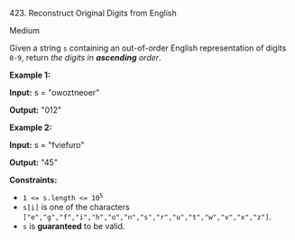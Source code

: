 423\. Reconstruct Original Digits from English

Medium

Given a string `s` containing an out-of-order English representation of digits `0-9`, return _the digits in **ascending** order_.

**Example 1:**

**Input:** s = "owoztneoer"

**Output:** "012"

**Example 2:**

**Input:** s = "fviefuro"

**Output:** "45"

**Constraints:**

*   <code>1 <= s.length <= 10<sup>5</sup></code>
*   `s[i]` is one of the characters `["e","g","f","i","h","o","n","s","r","u","t","w","v","x","z"]`.
*   `s` is **guaranteed** to be valid.